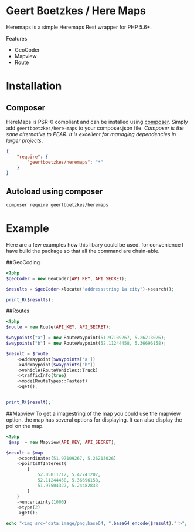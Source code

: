 # Geert Boetzkes / Here Maps

Heremaps is a simple Heremaps Rest wrapper for PHP 5.6+. 

Features

 - GeoCoder
 - Mapview
 - Route
 
# Installation

## Composer

HereMaps is PSR-0 compliant and can be installed using [composer](http://getcomposer.org/).  Simply add `geertboetzkes/here-maps` to your composer.json file.  _Composer is the sane alternative to PEAR.  It is excellent for managing dependencies in larger projects_.
```json
{
    "require": {
        "geertboetzkes/heremaps": "*"
    }
}
```
    

## Autoload using composer

```bash
composer require geertboetzkes/heremaps

```



# Example
Here are a few examples how this libary could be used.
for convenience I have build the package so that all the command are chain-able.

##GeoCoding

```php
<?php
$geoCoder = new GeoCoder(API_KEY, API_SECRET);

$results = $geoCoder->locate("addressstring 1a city")->search();

print_R($results);
```

##Routes

```php
<?php
$route = new Route(API_KEY, API_SECRET);

$waypoints["a"] = new RouteWaypoint(51.97109267, 5.26213026);
$waypoints["b"] = new RouteWaypoint(52.11244458, 5.36696158);

$result = $route
    ->AddWaypoint($waypoints['a'])
    ->AddWaypoint($waypoints["b"])
    ->vehicle(RouteVehicles::Truck)
    ->trafficInfo(true)
    ->mode(RouteTypes::Fastest)
    ->get();


print_R($result);`

```

##Mapview
To get a imagestring of the map you could use the mapview option. 
the map has several options for displaying. It can also display the
poi on the map.

```php
<?php
 $map  = new Mapview(API_KEY, API_SECRET);

$result = $map
    ->coordinates(51.97109267, 5.26213026)
    ->pointsOfInterest(
        [
            52.05811712, 5.47741202,
            52.11244458, 5.36696158,
            51.97504327, 5.24482833
        ]
    )
    ->uncertainty(1000)
    ->type(2)
    ->get();

echo "<img src='data:image/png;base64, ".base64_encode($result)."'>";
```